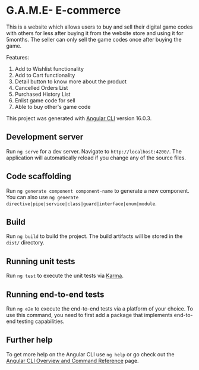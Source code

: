# G.A.M.E- E-commerce

This is a website which allows users to buy and sell their digital game codes with others for less after buying it from the website store and using it for 5months. The seller can only sell the game codes once after buying the game.

Features:
1. Add to Wishlist functionality
2. Add to Cart functionality
3. Detail button to know more about the product
4. Cancelled Orders List
5. Purchased History List
6. Enlist game code for sell
7. Able to buy other's game code


This project was generated with [Angular CLI](https://github.com/angular/angular-cli) version 16.0.3.

## Development server

Run `ng serve` for a dev server. Navigate to `http://localhost:4200/`. The application will automatically reload if you change any of the source files.

## Code scaffolding

Run `ng generate component component-name` to generate a new component. You can also use `ng generate directive|pipe|service|class|guard|interface|enum|module`.

## Build

Run `ng build` to build the project. The build artifacts will be stored in the `dist/` directory.

## Running unit tests

Run `ng test` to execute the unit tests via [Karma](https://karma-runner.github.io).

## Running end-to-end tests

Run `ng e2e` to execute the end-to-end tests via a platform of your choice. To use this command, you need to first add a package that implements end-to-end testing capabilities.

## Further help

To get more help on the Angular CLI use `ng help` or go check out the [Angular CLI Overview and Command Reference](https://angular.io/cli) page.
